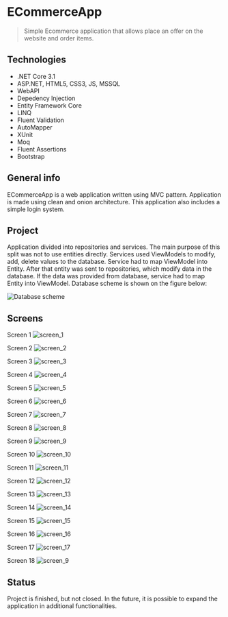 # ECommerceApp
> Simple Ecommerce application that allows place an offer on the website and order items.

## Technologies
* .NET Core 3.1
* ASP.NET, HTML5, CSS3, JS, MSSQL
* WebAPI
* Depedency Injection
* Entity Framework Core 
* LINQ
* Fluent Validation 
* AutoMapper 
* XUnit
* Moq 
* Fluent Assertions 
* Bootstrap

## General info
ECommerceApp is a web application written using MVC pattern. Application is made using clean and onion architecture. This application also includes a simple login system.

## Project
Application divided into repositories and services. The main purpose of this split was not to use entities directly. Services used ViewModels to modify, add, delete values to the database. Service had to map ViewModel into Entity. After that entity was sent to repositories, which modify data in the database. If the data was provided from database, service had to map Entity into ViewModel. 
Database scheme is shown on the figure below:

![Database scheme](schemat_bazy.png)

## Screens
Screen 1
![screen_1](screen_1.PNG)

Screen 2
![screen_2](screen_2.PNG)

Screen 3
![screen_3](screen_3.PNG)

Screen 4
![screen_4](screen_4.PNG)

Screen 5
![screen_5](screen_5.PNG)

Screen 6
![screen_6](screen_6.PNG)

Screen 7
![screen_7](screen_7.PNG)

Screen 8
![screen_8](screen_8.PNG)

Screen 9
![screen_9](screen_9.PNG)

Screen 10
![screen_10](screen_10.PNG)

Screen 11
![screen_11](screen_11.PNG)

Screen 12
![screen_12](screen_12.PNG)

Screen 13
![screen_13](screen_13.PNG)

Screen 14
![screen_14](screen_14.PNG)

Screen 15
![screen_15](screen_15.PNG)

Screen 16
![screen_16](screen_16.PNG)

Screen 17
![screen_17](screen_17.PNG)

Screen 18
![screen_9](screen_18.PNG)


## Status
Project is finished, but not closed. In the future, it is possible to expand the application in additional functionalities.
